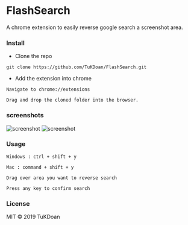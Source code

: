 # FlashSearch
A chrome extension to easily reverse google search a screenshot area.

### Install

- Clone the repo
```
git clone https://github.com/TuKDoan/FlashSearch.git
```

- Add the extension into chrome
```
Navigate to chrome://extensions

Drag and drop the cloned folder into the browser.
```

### screenshots

![screenshot](https://i.imgur.com/1WBtJhl.jpg)
![screenshot](https://i.imgur.com/6quLZsA.png)

### Usage
```
Windows : ctrl + shift + y

Mac : command + shift + y

Drag over area you want to reverse search

Press any key to confirm search
```

### License

MIT © 2019 TuKDoan
